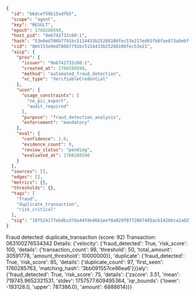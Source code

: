 ```json
{
  "id": "b6dcef59b15adfb5",
  "scope": "agent",
  "key": "RESULT",
  "epoch": 1760288590,
  "host_pid": "9e6742732c60:1",
  "hash": "53e0ed706b7791bc5114433b25288106fec53e217ed65fb6fae673a0ebffce3f",
  "cid": "QmV153e0ed706b7791bc5114433b25288106fec53e21",
  "aicp": {
    "prov": {
      "issuer": "9e6742732c60:1",
      "created_at": 1760288590,
      "method": "automated_fraud_detection",
      "vc_type": "VerifiableCredential"
    },
    "ucon": {
      "usage_constraints": [
        "no_pii_export",
        "audit_required"
      ],
      "purpose": "fraud_detection_analysis",
      "enforcement": "mandatory"
    },
    "eval": {
      "confidence": 1.0,
      "evidence_count": 0,
      "review_status": "pending",
      "evaluated_at": 1760288590
    }
  },
  "sources": [],
  "edges": [],
  "metrics": {},
  "thresholds": {},
  "tags": [
    "fraud",
    "duplicate_transaction",
    "risk_critical"
  ],
  "sig": "18f52417febdbcd7da44fde46b1eef0a029f8772067485acb142bbca2a0219b5"
}
```

Fraud detected: duplicate_transaction (score: 92)
Transaction: 063100276534342
Details: {'velocity': {'fraud_detected': True, 'risk_score': 100, 'details': {'transaction_count': 98, 'threshold': 50, 'total_amount': 30591778, 'amount_threshold': 10000000}}, 'duplicate': {'fraud_detected': True, 'risk_score': 85, 'details': {'duplicate_count': 97, 'first_seen': 1760285763, 'matching_hash': '3bb091557ce86ea6'}}}aly': {'fraud_detected': True, 'risk_score': 75, 'details': {'zscore': 3.51, 'mean': 719745.9652321531, 'stdev': 1757577.609495364, 'iqr_bounds': {'lower': -193126.0, 'upper': 787386.0}, 'amount': 6888614}}}